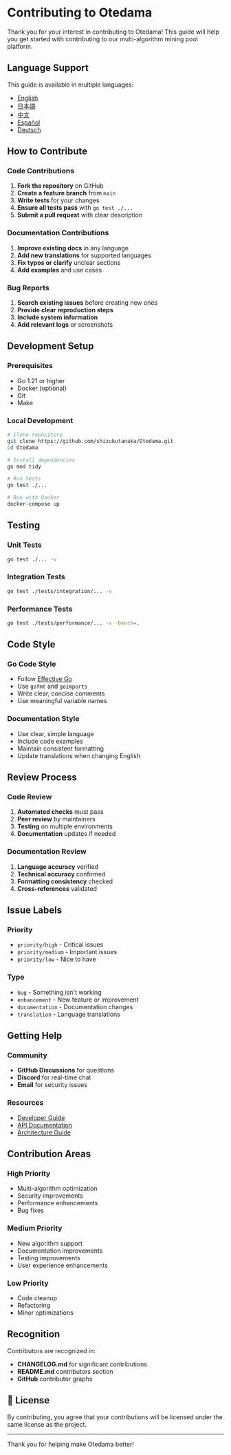 # Contributing to Otedama

Thank you for your interest in contributing to Otedama! This guide will help you get started with contributing to our multi-algorithm mining pool platform.

## Language Support

This guide is available in multiple languages:
- [English](CONTRIBUTING.md)
- [日本語](CONTRIBUTING.ja.md)
- [中文](CONTRIBUTING.zh.md)
- [Español](CONTRIBUTING.es.md)
- [Deutsch](CONTRIBUTING.de.md)

## How to Contribute

### Code Contributions
1. **Fork the repository** on GitHub
2. **Create a feature branch** from `main`
3. **Write tests** for your changes
4. **Ensure all tests pass** with `go test ./...`
5. **Submit a pull request** with clear description

### Documentation Contributions
1. **Improve existing docs** in any language
2. **Add new translations** for supported languages
3. **Fix typos or clarify** unclear sections
4. **Add examples** and use cases

### Bug Reports
1. **Search existing issues** before creating new ones
2. **Provide clear reproduction steps**
3. **Include system information**
4. **Add relevant logs** or screenshots

## Development Setup

### Prerequisites
- Go 1.21 or higher
- Docker (optional)
- Git
- Make

### Local Development
```bash
# Clone repository
git clone https://github.com/shizukutanaka/Otedama.git
cd Otedama

# Install dependencies
go mod tidy

# Run tests
go test ./...

# Run with Docker
docker-compose up
```

## Testing

### Unit Tests
```bash
go test ./... -v
```

### Integration Tests
```bash
go test ./tests/integration/... -v
```

### Performance Tests
```bash
go test ./tests/performance/... -v -bench=.
```

## Code Style

### Go Code Style
- Follow [Effective Go](https://golang.org/doc/effective_go.html)
- Use `gofmt` and `goimports`
- Write clear, concise comments
- Use meaningful variable names

### Documentation Style
- Use clear, simple language
- Include code examples
- Maintain consistent formatting
- Update translations when changing English

## Review Process

### Code Review
1. **Automated checks** must pass
2. **Peer review** by maintainers
3. **Testing** on multiple environments
4. **Documentation** updates if needed

### Documentation Review
1. **Language accuracy** verified
2. **Technical accuracy** confirmed
3. **Formatting consistency** checked
4. **Cross-references** validated

## Issue Labels

### Priority
- `priority/high` - Critical issues
- `priority/medium` - Important issues
- `priority/low` - Nice to have

### Type
- `bug` - Something isn't working
- `enhancement` - New feature or improvement
- `documentation` - Documentation changes
- `translation` - Language translations

## Getting Help

### Community
- **GitHub Discussions** for questions
- **Discord** for real-time chat
- **Email** for security issues

### Resources
- [Developer Guide](DEVELOPMENT.md)
- [API Documentation](../api/README.md)
- [Architecture Guide](../architecture/README.md)

## Contribution Areas

### High Priority
- Multi-algorithm optimization
- Security improvements
- Performance enhancements
- Bug fixes

### Medium Priority
- New algorithm support
- Documentation improvements
- Testing improvements
- User experience enhancements

### Low Priority
- Code cleanup
- Refactoring
- Minor optimizations

## Recognition

Contributors are recognized in:
- **CHANGELOG.md** for significant contributions
- **README.md** contributors section
- **GitHub** contributor graphs

## 📄 License

By contributing, you agree that your contributions will be licensed under the same license as the project.

---

Thank you for helping make Otedama better!
